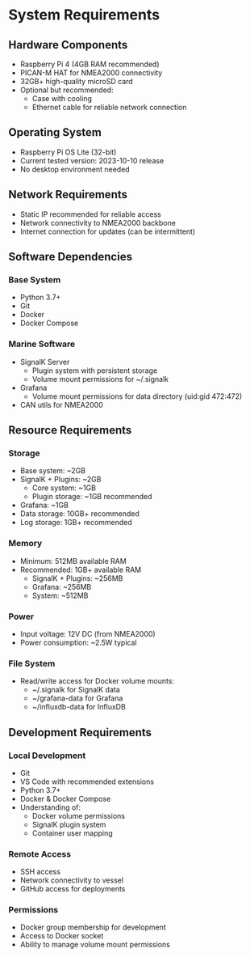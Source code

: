 # System Requirements

## Hardware Components
- Raspberry Pi 4 (4GB RAM recommended)
- PICAN-M HAT for NMEA2000 connectivity
- 32GB+ high-quality microSD card
- Optional but recommended:
  - Case with cooling
  - Ethernet cable for reliable network connection

## Operating System
- Raspberry Pi OS Lite (32-bit)
- Current tested version: 2023-10-10 release
- No desktop environment needed

## Network Requirements
- Static IP recommended for reliable access
- Network connectivity to NMEA2000 backbone
- Internet connection for updates (can be intermittent)

## Software Dependencies
### Base System
- Python 3.7+
- Git
- Docker
- Docker Compose

### Marine Software
- SignalK Server
  - Plugin system with persistent storage
  - Volume mount permissions for ~/.signalk
- Grafana
  - Volume mount permissions for data directory (uid:gid 472:472)
- CAN utils for NMEA2000

## Resource Requirements
### Storage
- Base system: ~2GB
- SignalK + Plugins: ~2GB
  - Core system: ~1GB
  - Plugin storage: ~1GB recommended
- Grafana: ~1GB
- Data storage: 10GB+ recommended
- Log storage: 1GB+ recommended

### Memory
- Minimum: 512MB available RAM
- Recommended: 1GB+ available RAM
  - SignalK + Plugins: ~256MB
  - Grafana: ~256MB
  - System: ~512MB

### Power
- Input voltage: 12V DC (from NMEA2000)
- Power consumption: ~2.5W typical

### File System
- Read/write access for Docker volume mounts:
  - ~/.signalk for SignalK data
  - ~/grafana-data for Grafana
  - ~/influxdb-data for InfluxDB

## Development Requirements
### Local Development
- Git
- VS Code with recommended extensions
- Python 3.7+
- Docker & Docker Compose
- Understanding of:
  - Docker volume permissions
  - SignalK plugin system
  - Container user mapping

### Remote Access
- SSH access
- Network connectivity to vessel
- GitHub access for deployments

### Permissions
- Docker group membership for development
- Access to Docker socket
- Ability to manage volume mount permissions
